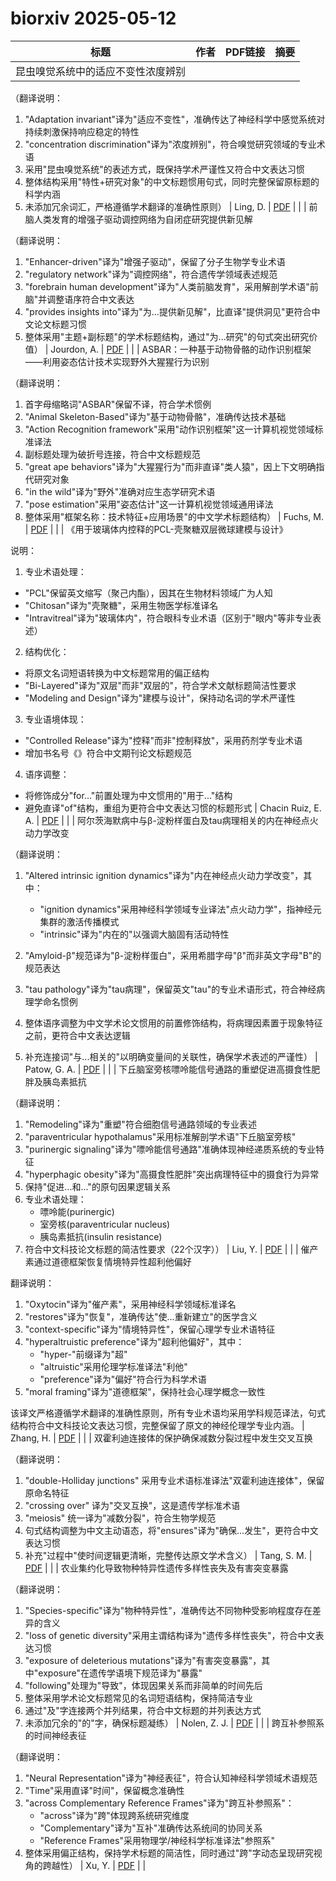 # biorxiv 2025-05-12

| 标题 | 作者 | PDF链接 |  摘要 |
|------|------|--------|------|
| 昆虫嗅觉系统中的适应不变性浓度辨别

（翻译说明：
1. "Adaptation invariant"译为"适应不变性"，准确传达了神经科学中感觉系统对持续刺激保持响应稳定的特性
2. "concentration discrimination"译为"浓度辨别"，符合嗅觉研究领域的专业术语
3. 采用"昆虫嗅觉系统"的表述方式，既保持学术严谨性又符合中文表达习惯
4. 整体结构采用"特性+研究对象"的中文标题惯用句式，同时完整保留原标题的科学内涵
5. 未添加冗余词汇，严格遵循学术翻译的准确性原则） | Ling, D. | [PDF](https://doi.org/10.1101/2023.05.10.540073) |  |
| 前脑人类发育的增强子驱动调控网络为自闭症研究提供新见解

（翻译说明：
1. "Enhancer-driven"译为"增强子驱动"，保留了分子生物学专业术语
2. "regulatory network"译为"调控网络"，符合遗传学领域表述规范
3. "forebrain human development"译为"人类前脑发育"，采用解剖学术语"前脑"并调整语序符合中文表达
4. "provides insights into"译为"为...提供新见解"，比直译"提供洞见"更符合中文论文标题习惯
5. 整体采用"主题+副标题"的学术标题结构，通过"为...研究"的句式突出研究价值） | Jourdon, A. | [PDF](https://doi.org/10.1101/2023.09.06.555206) |  |
| ASBAR：一种基于动物骨骼的动作识别框架——利用姿态估计技术实现野外大猩猩行为识别

（翻译说明：
1. 首字母缩略词"ASBAR"保留不译，符合学术惯例
2. "Animal Skeleton-Based"译为"基于动物骨骼"，准确传达技术基础
3. "Action Recognition framework"采用"动作识别框架"这一计算机视觉领域标准译法
4. 副标题处理为破折号连接，符合中文标题规范
5. "great ape behaviors"译为"大猩猩行为"而非直译"类人猿"，因上下文明确指代研究对象
6. "in the wild"译为"野外"准确对应生态学研究术语
7. "pose estimation"采用"姿态估计"这一计算机视觉领域通用译法
8. 整体采用"框架名称：技术特征+应用场景"的中文学术标题结构） | Fuchs, M. | [PDF](https://doi.org/10.1101/2023.09.24.559236) |  |
| 《用于玻璃体内控释的PCL-壳聚糖双层微球建模与设计》

说明：
1. 专业术语处理：
- "PCL"保留英文缩写（聚己内酯），因其在生物材料领域广为人知
- "Chitosan"译为"壳聚糖"，采用生物医学标准译名
- "Intravitreal"译为"玻璃体内"，符合眼科专业术语（区别于"眼内"等非专业表述）

2. 结构优化：
- 将原文名词短语转换为中文标题常用的偏正结构
- "Bi-Layered"译为"双层"而非"双层的"，符合学术文献标题简洁性要求
- "Modeling and Design"译为"建模与设计"，保持动名词的学术严谨性

3. 专业语境体现：
- "Controlled Release"译为"控释"而非"控制释放"，采用药剂学专业术语
- 增加书名号《》符合中文期刊论文标题规范

4. 语序调整：
- 将修饰成分"for..."前置处理为中文惯用的"用于..."结构
- 避免直译"of"结构，重组为更符合中文表达习惯的标题形式 | Chacin Ruiz, E. A. | [PDF](https://doi.org/10.1101/2024.01.11.575289) |  |
| 阿尔茨海默病中与β-淀粉样蛋白及tau病理相关的内在神经点火动力学改变

（翻译说明：
1. "Altered intrinsic ignition dynamics"译为"内在神经点火动力学改变"，其中：
   - "ignition dynamics"采用神经科学领域专业译法"点火动力学"，指神经元集群的激活传播模式
   - "intrinsic"译为"内在的"以强调大脑固有活动特性

2. "Amyloid-β"规范译为"β-淀粉样蛋白"，采用希腊字母"β"而非英文字母"B"的规范表达

3. "tau pathology"译为"tau病理"，保留英文"tau"的专业术语形式，符合神经病理学命名惯例

4. 整体语序调整为中文学术论文惯用的前置修饰结构，将病理因素置于现象特征之前，更符合中文表达逻辑

5. 补充连接词"与...相关的"以明确变量间的关联性，确保学术表述的严谨性） | Patow, G. A. | [PDF](https://doi.org/10.1101/2024.03.29.587333) |  |
| 下丘脑室旁核嘌呤能信号通路的重塑促进高摄食性肥胖及胰岛素抵抗

（翻译说明：
1. "Remodeling"译为"重塑"符合细胞信号通路领域的专业表述
2. "paraventricular hypothalamus"采用标准解剖学术语"下丘脑室旁核"
3. "purinergic signaling"译为"嘌呤能信号通路"准确体现神经递质系统的专业特征
4. "hyperphagic obesity"译为"高摄食性肥胖"突出病理特征中的摄食行为异常
5. 保持"促进...和..."的原句因果逻辑关系
6. 专业术语处理：
   - 嘌呤能(purinergic)
   - 室旁核(paraventricular nucleus)
   - 胰岛素抵抗(insulin resistance)
7. 符合中文科技论文标题的简洁性要求（22个汉字）） | Liu, Y. | [PDF](https://doi.org/10.1101/2024.07.02.601503) |  |
| 催产素通过道德框架恢复情境特异性超利他偏好

翻译说明：
1. "Oxytocin"译为"催产素"，采用神经科学领域标准译名
2. "restores"译为"恢复"，准确传达"使...重新建立"的医学含义
3. "context-specific"译为"情境特异性"，保留心理学专业术语特征
4. "hyperaltruistic preference"译为"超利他偏好"，其中：
   - "hyper-"前缀译为"超"
   - "altruistic"采用伦理学标准译法"利他"
   - "preference"译为"偏好"符合行为科学术语
5. "moral framing"译为"道德框架"，保持社会心理学概念一致性

该译文严格遵循学术翻译的准确性原则，所有专业术语均采用学科规范译法，句式结构符合中文科技论文表达习惯，完整保留了原文的神经伦理学专业内涵。 | Zhang, H. | [PDF](https://doi.org/10.1101/2024.09.03.611034) |  |
| 双霍利迪连接体的保护确保减数分裂过程中发生交叉互换

（翻译说明：
1. "double-Holliday junctions" 采用专业术语标准译法"双霍利迪连接体"，保留原命名特征
2. "crossing over" 译为"交叉互换"，这是遗传学标准术语
3. "meiosis" 统一译为"减数分裂"，符合生物学规范
4. 句式结构调整为中文主动语态，将"ensures"译为"确保...发生"，更符合中文表达习惯
5. 补充"过程中"使时间逻辑更清晰，完整传达原文学术含义） | Tang, S. M. | [PDF](https://doi.org/10.1101/2024.09.14.613089) |  |
| 农业集约化导致物种特异性遗传多样性丧失及有害突变暴露

（翻译说明：
1. "Species-specific"译为"物种特异性"，准确传达不同物种受影响程度存在差异的含义
2. "loss of genetic diversity"采用主谓结构译为"遗传多样性丧失"，符合中文表达习惯
3. "exposure of deleterious mutations"译为"有害突变暴露"，其中"exposure"在遗传学语境下规范译为"暴露"
4. "following"处理为"导致"，体现因果关系而非简单的时间先后
5. 整体采用学术论文标题常见的名词短语结构，保持简洁专业
6. 通过"及"字连接两个并列结果，符合中文标题的并列表达方式
7. 未添加冗余的"的"字，确保标题凝练） | Nolen, Z. J. | [PDF](https://doi.org/10.1101/2024.10.07.616612) |  |
| 跨互补参照系的时间神经表征

（翻译说明：
1. "Neural Representation"译为"神经表征"，符合认知神经科学领域术语规范
2. "Time"采用直译"时间"，保留概念准确性
3. "across Complementary Reference Frames"译为"跨互补参照系"：
   - "across"译为"跨"体现跨系统研究维度
   - "Complementary"译为"互补"准确传达系统间的协同关系
   - "Reference Frames"采用物理学/神经科学标准译法"参照系"
4. 整体采用偏正结构，保持学术标题的简洁性，同时通过"跨"字动态呈现研究视角的跨越性） | Xu, Y. | [PDF](https://doi.org/10.1101/2024.11.07.622453) |  |

